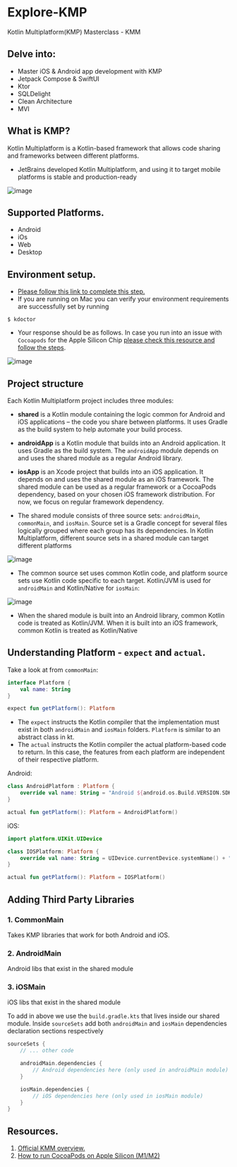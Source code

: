 # Explore-KMP
Kotlin Multiplatform(KMP) Masterclass - KMM

## Delve into:
- Master iOS &amp; Android app development with KMP
- Jetpack Compose &amp; SwiftUI
- Ktor
- SQLDelight
- Clean Architecture
- MVI

## What is KMP?
Kotlin Multiplatform is a Kotlin-based framework that allows code sharing and frameworks between different platforms.
- JetBrains developed Kotlin Multiplatform, and using it to target mobile platforms is stable and production-ready

![image](https://github.com/RocqJones/Explore-KMP/assets/32324500/6bd11c1b-9916-4f0c-b24c-42201602fdac)

## Supported Platforms.
- Android
- iOs
- Web
- Desktop

## Environment setup.
- [Please follow this link to complete this step.](https://www.jetbrains.com/help/kotlin-multiplatform-dev/multiplatform-setup.html)
-  If you are running on Mac you can verify your environment requirements are successfully set by running
```shell
$ kdoctor
```
- Your response should be as follows. In case you run into an issue with `Cocoapods` for the Apple Silicon Chip [please check this resource and follow the steps](https://stackoverflow.com/questions/64901180/how-to-run-cocoapods-on-apple-silicon-m1/66556339#66556339).

![image](https://github.com/RocqJones/Explore-KMP/assets/32324500/70c224c6-5636-4c8f-86cd-228171adacb6)

## Project structure
Each Kotlin Multiplatform project includes three modules:
- **shared** is a Kotlin module containing the logic common for Android and iOS applications – the code you share between platforms. It uses Gradle as the build system to help automate your build process.
- **androidApp** is a Kotlin module that builds into an Android application. It uses Gradle as the build system. The `androidApp` module depends on and uses the shared module as a regular Android library.
- **iosApp** is an Xcode project that builds into an iOS application. It depends on and uses the shared module as an iOS framework. The shared module can be used as a regular framework or a CocoaPods dependency, based on your chosen iOS framework distribution. For now, we focus on regular framework dependency.

- The shared module consists of three source sets: `androidMain`, `commonMain`, and `iosMain`. Source set is a Gradle concept for several files logically grouped where each group has its dependencies. In Kotlin Multiplatform, different source sets in a shared module can target different platforms

![image](https://github.com/RocqJones/Explore-KMP/assets/32324500/c2a391da-e4b7-4294-9302-71ba4c02e4e7)

- The common source set uses common Kotlin code, and platform source sets use Kotlin code specific to each target. Kotlin/JVM is used for `androidMain` and Kotlin/Native for `iosMain`:

![image](https://github.com/RocqJones/Explore-KMP/assets/32324500/b51713c6-9174-4ac2-8e73-59509d59fc5a)

- When the shared module is built into an Android library, common Kotlin code is treated as Kotlin/JVM. When it is built into an iOS framework, common Kotlin is treated as Kotlin/Native

## Understanding Platform - `expect` and `actual`.
Take a look at from `commonMain`:
```Kotlin
interface Platform {
    val name: String
}

expect fun getPlatform(): Platform
```
- The `expect` instructs the Kotlin compiler that the implementation must exist in both `androidMain` and `iosMain` folders. `Platform` is similar to an abstract class in kt.
- The `actual` instructs the Kotlin compiler the actual platform-based code to return. In this case, the features from each platform are independent of their respective platform.

Android:
```Kotlin
class AndroidPlatform : Platform {
    override val name: String = "Android ${android.os.Build.VERSION.SDK_INT}"
}

actual fun getPlatform(): Platform = AndroidPlatform()
```
iOS:
```Kotlin
import platform.UIKit.UIDevice

class IOSPlatform: Platform {
    override val name: String = UIDevice.currentDevice.systemName() + " " + UIDevice.currentDevice.systemVersion
}

actual fun getPlatform(): Platform = IOSPlatform()
```

## Adding Third Party Libraries
### 1. CommonMain
Takes KMP libraries that work for both Android and iOS.
### 2. AndroidMain
Android libs that exist in the shared module
### 3. iOSMain
iOS libs that exist in the shared module

To add in above we use the `build.gradle.kts` that lives inside our shared module. Inside `sourceSets` add both `androidMain` and `iosMain` dependencies declaration sections respectively
```Kotlin
sourceSets {
    // ... other code

    androidMain.dependencies {
        // Android dependencies here (only used in androidMain module)
    }

    iosMain.dependencies {
        // iOS dependencies here (only used in iosMain module)
    }
}
```

## Resources.
1. [Official KMM overview.](https://kotlinlang.org/docs/multiplatform.html)
2. [How to run CocoaPods on Apple Silicon (M1/M2)](https://stackoverflow.com/questions/64901180/how-to-run-cocoapods-on-apple-silicon-m1/66556339#66556339)
